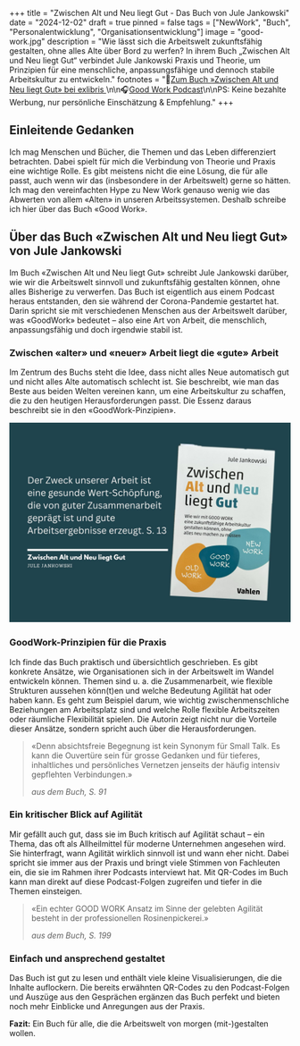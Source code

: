 +++
title = "Zwischen Alt und Neu liegt Gut - Das Buch von Jule Jankowski"
date = "2024-12-02"
draft = true
pinned = false
tags = ["NewWork", "Buch", "Personalentwicklung", "Organisationsentwicklung"]
image = "good-work.jpg"
description = "Wie lässt sich die Arbeitswelt zukunftsfähig gestalten, ohne alles Alte über Bord zu werfen? In ihrem Buch „Zwischen Alt und Neu liegt Gut“ verbindet Jule Jankowski Praxis und Theorie, um Prinzipien für eine menschliche, anpassungsfähige und dennoch stabile Arbeitskultur zu entwickeln."
footnotes = "🛒[Zum Buch »Zwischen Alt und Neu liegt Gut» bei exlibris ](https://www.exlibris.ch/de/buecher-buch/deutschsprachige-buecher/jule-jankowski/zwischen-alt-und-neu-liegt-gut/id/9783800669332/?srsltid=AfmBOoobUhuWOk1ZasCoMk_Leh47MYWgNRIHVdXmEAtWkDm_clgtxtMu)\n\n🎧[Good Work Podcast](https://humiq.de/podcast/)\n\nPS: Keine bezahlte Werbung, nur persönliche Einschätzung & Empfehlung."
+++
## Einleitende Gedanken

Ich mag Menschen und Bücher, die Themen und das Leben differenziert betrachten. Dabei spielt für mich die Verbindung von Theorie und Praxis eine wichtige Rolle. Es gibt meistens nicht die eine Lösung, die für alle passt, auch wenn wir das (insbesondere in der Arbeitswelt) gerne so hätten. Ich mag den vereinfachten Hype zu New Work genauso wenig wie das Abwerten von allem «Alten» in unseren Arbeitssystemen. Deshalb schreibe ich hier über das Buch «Good Work». 

## Über das Buch «Zwischen Alt und Neu liegt Gut» von Jule Jankowski

Im Buch «Zwischen Alt und Neu liegt Gut» schreibt Jule Jankowski darüber, wie wir die Arbeitswelt sinnvoll und zukunftsfähig gestalten können, ohne alles Bisherige zu verwerfen. Das Buch ist eigentlich aus einem Podcast heraus entstanden, den sie während der Corona-Pandemie gestartet hat. Darin spricht sie mit verschiedenen Menschen aus der Arbeitswelt darüber, was «GoodWork» bedeutet – also eine Art von Arbeit, die menschlich, anpassungsfähig und doch irgendwie stabil ist.

### **Zwischen «alter» und «neuer» Arbeit liegt die «gute» Arbeit** 

Im Zentrum des Buchs steht die Idee, dass nicht alles Neue automatisch gut und nicht alles Alte automatisch schlecht ist. Sie beschreibt, wie man das Beste aus beiden Welten vereinen kann, um eine Arbeitskultur zu schaffen, die zu den heutigen Herausforderungen passt. Die Essenz daraus beschreibt sie in den «GoodWork-Pinzipien». 

![](bu-cher-7.jpg)

### **GoodWork-Prinzipien für die Praxis**

Ich finde das Buch praktisch und übersichtlich geschrieben. Es gibt konkrete Ansätze, wie Organisationen sich in der Arbeitswelt im Wandel entwickeln können. Themen sind u. a. die Zusammenarbeit, wie flexible Strukturen aussehen könn(t)en und welche Bedeutung Agilität hat oder haben kann. Es geht zum Beispiel darum, wie wichtig zwischenmenschliche Beziehungen am Arbeitsplatz sind und welche Rolle flexible Arbeitszeiten oder räumliche Flexibilität spielen. Die Autorin zeigt nicht nur die Vorteile dieser Ansätze, sondern spricht auch über die Herausforderungen.

> «Denn absichtsfreie Begegnung ist kein Synonym für Small Talk. Es kann die Ouvertüre sein für grosse Gedanken und für tieferes, inhaltliches und persönliches Vernetzen jenseits der häufig intensiv gepflehten Verbindungen.»
>
> *aus dem Buch, S. 91*

### **Ein kritischer Blick auf Agilität**

Mir gefällt auch gut, dass sie im Buch kritisch auf Agilität schaut – ein Thema, das oft als Allheilmittel für moderne Unternehmen angesehen wird. Sie hinterfragt, wann Agilität wirklich sinnvoll ist und wann eher nicht. Dabei spricht sie immer aus der Praxis und bringt viele Stimmen von Fachleuten ein, die sie im Rahmen ihrer Podcasts interviewt hat. Mit QR-Codes im Buch kann man direkt auf diese Podcast-Folgen zugreifen und tiefer in die Themen einsteigen.

> «Ein echter GOOD WORK Ansatz im Sinne der gelebten Agilität besteht in der professionellen Rosinenpickerei.»
>
> *aus dem Buch, S. 199*

### **Einfach und ansprechend gestaltet**

Das Buch ist gut zu lesen und enthält viele kleine Visualisierungen, die die Inhalte auflockern. Die bereits erwähnten QR-Codes zu den Podcast-Folgen und Auszüge aus den Gesprächen ergänzen das Buch perfekt und bieten noch mehr Einblicke und Anregungen aus der Praxis.

**Fazit:** Ein Buch für alle, die die Arbeitswelt von morgen (mit-)gestalten wollen.